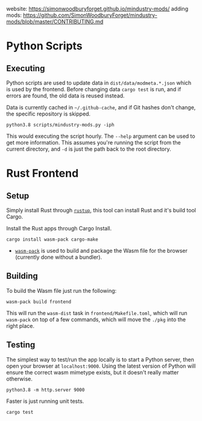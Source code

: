 website: https://simonwoodburyforget.github.io/mindustry-mods/
adding mods: https://github.com/SimonWoodburyForget/mindustry-mods/blob/master/CONTRIBUTING.md

# Python Scripts

## Executing

Python scripts are used to update data in `dist/data/modmeta.*.json` which is
used by the frontend. Before changing data `cargo test` is run, and if
errors are found, the old data is reused instead.

Data is currently cached in `~/.github-cache`, and if Git hashes don't
change, the specific repository is skipped. 

```
python3.8 scripts/mindustry-mods.py -iph
```

This would executing the script hourly. The `--help` argument can be
used to get more information. This assumes you're running the script
from the current directory, and `-d` is just the path back to the root
directory.

# Rust Frontend

## Setup

Simply install Rust through [`rustup`](https://rustup.rs/), this tool
can install Rust and it's build tool Cargo.

Install the Rust apps through Cargo Install.

```
cargo install wasm-pack cargo-make
```

- [`wasm-pack`](https://github.com/rustwasm/wasm-pack)
  is used to build and package the Wasm file for the
  browser (currently done without a bundler).

## Building

To build the Wasm file just run the following:

```
wasm-pack build frontend
```

This will run the `wasm-dist` task in `frontend/Makefile.toml`, which will run
`wasm-pack` on top of a few commands, which will move the `./pkg` into
the right place.

## Testing

The simplest way to test/run the app locally is to start a Python
server, then open your browser at `localhost:9000`. Using the latest
version of Python will ensure the correct wasm mimetype exists, but it
doesn't really matter otherwise.

```
python3.8 -m http.server 9000
```

Faster is just running unit tests.

```
cargo test
```

